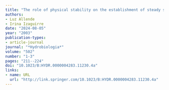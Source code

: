 ```yaml
---
title: "The role of physical stability on the establishment of steady states in the phytoplankton community of two Maritime Antarctic lakes"
authors:
- Luz Allende
- Irina Izaguirre
date: "2024-08-05"
year: "2003"
publication-types:
- article-journal
journal: "*Hydrobiologia*"
volume: "502"
number: "1-3"
pages: "211--224"
doi: "10.1023/B:HYDR.0000004283.11230.4a"
links:
- name: URL
  url: "http://link.springer.com/10.1023/B:HYDR.0000004283.11230.4a"
---
```


